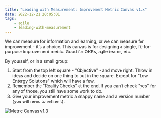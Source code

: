 ```yaml
---
title: "Leading with Measurement: Improvement Metric Canvas v1.x"
date: 2022-12-21 20:05:01
tags:
	- agile
	- leading-with-measurement
---
```


We can measure for information and learning, or we can measure for improvement - it's a choice. This canvas is for designing a single, fit-for-purpose improvement metric. Good for OKRs, agile teams, etc.

By yourself, or in a small group:

1. Start from the top left square - "Objective" - and move right. Throw in ideas and decide on one thing to put in the square. Except for "Low Entergy Solutions" which will have a few.
2. Remember the "Reality Checks" at the end. If you can't check "yes" for any of those, you still have some work to do.
3. Give your improvement metric a snappy name and a version number (you will need to refine it).

![Metric Canvas v1.3 ](/images/MetricCanvas_v1.3.png)
